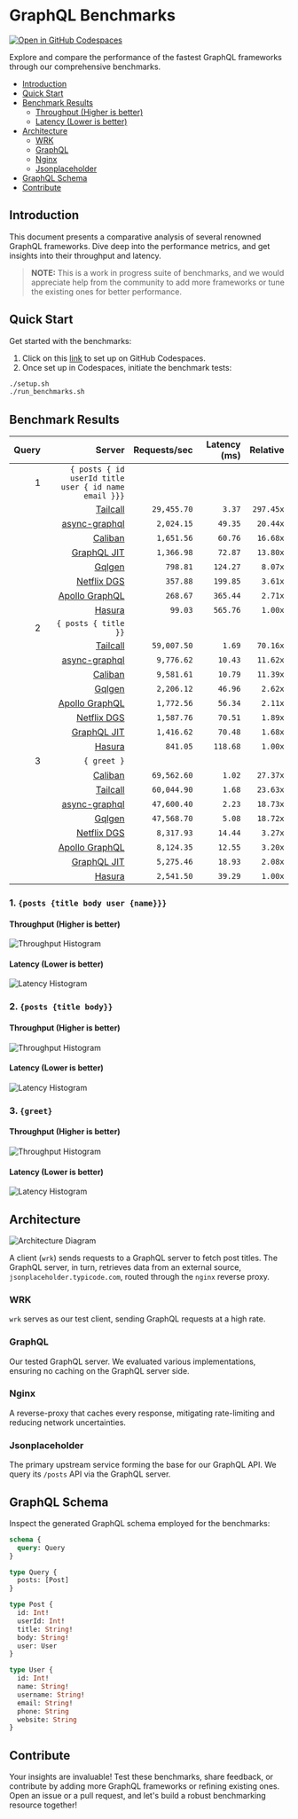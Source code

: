 # GraphQL Benchmarks <!-- omit from toc -->

[![Open in GitHub Codespaces](https://github.com/codespaces/badge.svg)](https://codespaces.new/tailcallhq/graphql-benchmarks)

Explore and compare the performance of the fastest GraphQL frameworks through our comprehensive benchmarks.

- [Introduction](#introduction)
- [Quick Start](#quick-start)
- [Benchmark Results](#benchmark-results)
  - [Throughput (Higher is better)](#throughput-higher-is-better)
  - [Latency (Lower is better)](#latency-lower-is-better)
- [Architecture](#architecture)
  - [WRK](#wrk)
  - [GraphQL](#graphql)
  - [Nginx](#nginx)
  - [Jsonplaceholder](#jsonplaceholder)
- [GraphQL Schema](#graphql-schema)
- [Contribute](#contribute)

[Tailcall]: https://github.com/tailcallhq/tailcall
[Gqlgen]: https://github.com/99designs/gqlgen
[Apollo GraphQL]: https://github.com/apollographql/apollo-server
[Netflix DGS]: https://github.com/netflix/dgs-framework
[Caliban]: https://github.com/ghostdogpr/caliban
[async-graphql]: https://github.com/async-graphql/async-graphql
[Hasura]: https://github.com/hasura/graphql-engine
[GraphQL JIT]: https://github.com/zalando-incubator/graphql-jit

## Introduction

This document presents a comparative analysis of several renowned GraphQL frameworks. Dive deep into the performance metrics, and get insights into their throughput and latency.

> **NOTE:** This is a work in progress suite of benchmarks, and we would appreciate help from the community to add more frameworks or tune the existing ones for better performance.

## Quick Start

Get started with the benchmarks:

1. Click on this [link](https://codespaces.new/tailcallhq/graphql-benchmarks) to set up on GitHub Codespaces.
2. Once set up in Codespaces, initiate the benchmark tests:

```bash
./setup.sh
./run_benchmarks.sh
```

## Benchmark Results

<!-- PERFORMANCE_RESULTS_START -->

| Query | Server | Requests/sec | Latency (ms) | Relative |
|-------:|--------:|--------------:|--------------:|---------:|
| 1 | `{ posts { id userId title user { id name email }}}` |
|| [Tailcall] | `29,455.70` | `3.37` | `297.45x` |
|| [async-graphql] | `2,024.15` | `49.35` | `20.44x` |
|| [Caliban] | `1,651.56` | `60.76` | `16.68x` |
|| [GraphQL JIT] | `1,366.98` | `72.87` | `13.80x` |
|| [Gqlgen] | `798.81` | `124.27` | `8.07x` |
|| [Netflix DGS] | `357.88` | `199.85` | `3.61x` |
|| [Apollo GraphQL] | `268.67` | `365.44` | `2.71x` |
|| [Hasura] | `99.03` | `565.76` | `1.00x` |
| 2 | `{ posts { title }}` |
|| [Tailcall] | `59,007.50` | `1.69` | `70.16x` |
|| [async-graphql] | `9,776.62` | `10.43` | `11.62x` |
|| [Caliban] | `9,581.61` | `10.79` | `11.39x` |
|| [Gqlgen] | `2,206.12` | `46.96` | `2.62x` |
|| [Apollo GraphQL] | `1,772.56` | `56.34` | `2.11x` |
|| [Netflix DGS] | `1,587.76` | `70.51` | `1.89x` |
|| [GraphQL JIT] | `1,416.62` | `70.48` | `1.68x` |
|| [Hasura] | `841.05` | `118.68` | `1.00x` |
| 3 | `{ greet }` |
|| [Caliban] | `69,562.60` | `1.02` | `27.37x` |
|| [Tailcall] | `60,044.90` | `1.68` | `23.63x` |
|| [async-graphql] | `47,600.40` | `2.23` | `18.73x` |
|| [Gqlgen] | `47,568.70` | `5.08` | `18.72x` |
|| [Netflix DGS] | `8,317.93` | `14.44` | `3.27x` |
|| [Apollo GraphQL] | `8,124.35` | `12.55` | `3.20x` |
|| [GraphQL JIT] | `5,275.46` | `18.93` | `2.08x` |
|| [Hasura] | `2,541.50` | `39.29` | `1.00x` |

<!-- PERFORMANCE_RESULTS_END -->



### 1. `{posts {title body user {name}}}`
#### Throughput (Higher is better)

![Throughput Histogram](assets/req_sec_histogram1.png)

#### Latency (Lower is better)

![Latency Histogram](assets/latency_histogram1.png)

### 2. `{posts {title body}}`
#### Throughput (Higher is better)

![Throughput Histogram](assets/req_sec_histogram2.png)

#### Latency (Lower is better)

![Latency Histogram](assets/latency_histogram2.png)

### 3. `{greet}`
#### Throughput (Higher is better)

![Throughput Histogram](assets/req_sec_histogram3.png)

#### Latency (Lower is better)

![Latency Histogram](assets/latency_histogram3.png)

## Architecture

![Architecture Diagram](assets/architecture.png)

A client (`wrk`) sends requests to a GraphQL server to fetch post titles. The GraphQL server, in turn, retrieves data from an external source, `jsonplaceholder.typicode.com`, routed through the `nginx` reverse proxy.

### WRK

`wrk` serves as our test client, sending GraphQL requests at a high rate.

### GraphQL

Our tested GraphQL server. We evaluated various implementations, ensuring no caching on the GraphQL server side.

### Nginx

A reverse-proxy that caches every response, mitigating rate-limiting and reducing network uncertainties.

### Jsonplaceholder

The primary upstream service forming the base for our GraphQL API. We query its `/posts` API via the GraphQL server.

## GraphQL Schema

Inspect the generated GraphQL schema employed for the benchmarks:

```graphql
schema {
  query: Query
}

type Query {
  posts: [Post]
}

type Post {
  id: Int!
  userId: Int!
  title: String!
  body: String!
  user: User
}

type User {
  id: Int!
  name: String!
  username: String!
  email: String!
  phone: String
  website: String
}
```

## Contribute

Your insights are invaluable! Test these benchmarks, share feedback, or contribute by adding more GraphQL frameworks or refining existing ones. Open an issue or a pull request, and let's build a robust benchmarking resource together!
